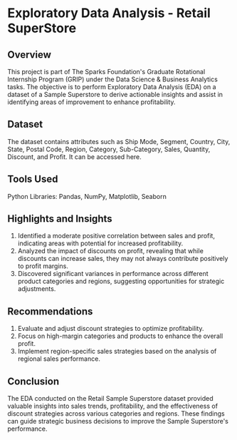 # Exploratory Data Analysis - Retail SuperStore

## Overview
This project is part of The Sparks Foundation's Graduate Rotational Internship Program (GRIP) under the Data Science & Business Analytics tasks. The objective is to perform Exploratory Data Analysis (EDA) on a dataset of a Sample Superstore to derive actionable insights and assist in identifying areas of improvement to enhance profitability.

## Dataset
The dataset contains attributes such as Ship Mode, Segment, Country, City, State, Postal Code, Region, Category, Sub-Category, Sales, Quantity, Discount, and Profit. It can be accessed here.

## Tools Used
Python
Libraries: Pandas, NumPy, Matplotlib, Seaborn

## Highlights and Insights
1. Identified a moderate positive correlation between sales and profit, indicating areas with potential for increased profitability.
2. Analyzed the impact of discounts on profit, revealing that while discounts can increase sales, they may not always contribute positively to profit margins.
3. Discovered significant variances in performance across different product categories and regions, suggesting opportunities for strategic adjustments.

## Recommendations
1. Evaluate and adjust discount strategies to optimize profitability.
2. Focus on high-margin categories and products to enhance the overall profit.
3. Implement region-specific sales strategies based on the analysis of regional sales performance.

## Conclusion
The EDA conducted on the Retail Sample Superstore dataset provided valuable insights into sales trends, profitability, and the effectiveness of discount strategies across various categories and regions. These findings can guide strategic business decisions to improve the Sample Superstore's performance.
